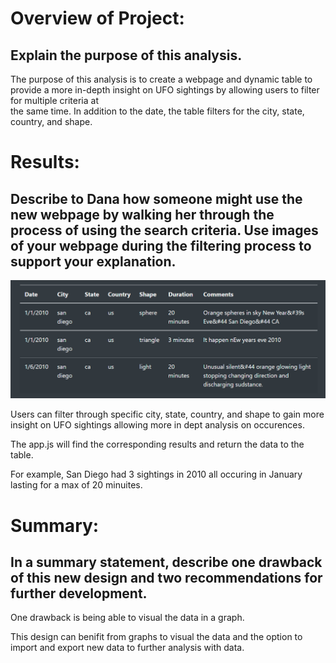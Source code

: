 # Overview of Project: 
## Explain the purpose of this analysis.
  
  The purpose of this analysis is to create a webpage and dynamic table to provide a more in-depth insight on UFO sightings by allowing users to filter for multiple criteria at  
  the same time. In addition to the date, the table filters for the city, state, country, and shape.

# Results: 
## Describe to Dana how someone might use the new webpage by walking her through the process of using the search criteria. Use images of your webpage during the filtering process to support your explanation.
  
  ![image](images/san.png)
  
  Users can filter through specific city, state, country, and shape to gain more insight on UFO sightings allowing more in dept analysis on occurences. 
  
  The app.js will find the corresponding results and return the data to the table. 
  
  For example, San Diego had 3 sightings in 2010 all occuring in January lasting for a max of 20 minuites.  

# Summary: 
## In a summary statement, describe one drawback of this new design and two recommendations for further development.
  One drawback is being able to visual the data in a graph. 
  
  This design can benifit from graphs to visual the data and the option to import and export new data to further analysis with data. 
